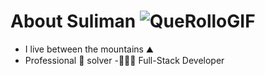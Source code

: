 

<!-- #  Hi bro 🤙 -->

#  About Suliman ![QueRolloGIF](https://github.com/S0x7E2/S0x7E2/assets/65790722/b865ccf9-e6ad-4d1d-b251-b2bca34b7ec7)


- I live between the mountains ⛰️
- Professional 🐛 solver
-👨🏻‍💻 Full-Stack Developer 







